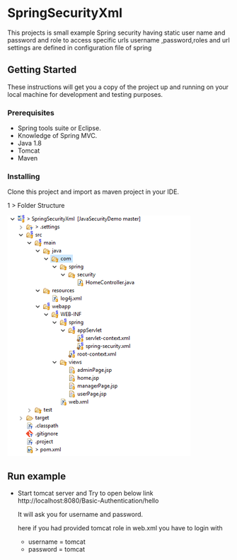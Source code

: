# SpringSecurityXml

This projects is small example Spring security having static user name and password and role to access specific urls 
username ,password,roles and url settings are defined in configuration file of spring 

## Getting Started

These instructions will get you a copy of the project up and running on your local machine for development and testing purposes.

### Prerequisites

 - Spring tools suite or Eclipse.
 - Knowledge of Spring MVC.
 - Java 1.8
 - Tomcat 
 - Maven
 
### Installing

Clone this project and import as maven project in your IDE.

1 > Folder Structure 

[![solarized dualmode](https://raw.githubusercontent.com/DhanrajTechforce/JavaSecurityDemo/master/SpringSecurityXml/image/folders.png)](#features)
	
	
## Run example

- Start tomcat server and 
	Try to open below link 
	http://localhost:8080/Basic-Authentication/hello
	
	It will ask you for username and password.
	
	here if you had provided tomcat role in web.xml you have to login with 
	- username = tomcat 
	- password = tomcat



